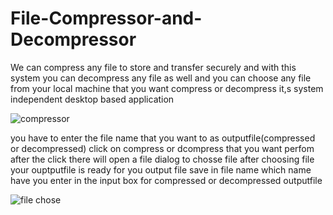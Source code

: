 # File-Compressor-and-Decompressor
We can compress any file to store and transfer securely and with this system you can decompress any file as well and  you can choose any file from your local machine that you want compress or decompress
it,s system independent desktop based application

![compressor](https://user-images.githubusercontent.com/117879907/206918565-d01dd8d8-7dda-4222-a69a-aa261be2f3f8.png)



you have to enter the file name that you want to as outputfile(compressed or decompressed)
click on compress or dcompress that you want perfom 
after the click there will open a file dialog to chosse file
after choosing file your ouptputfile is ready for you
output file save in file name which name have you enter in the input box for compressed or decompressed outputfile


![file chose](https://user-images.githubusercontent.com/117879907/206919025-61778b4d-226f-4872-8fee-4b64679a265f.png)


